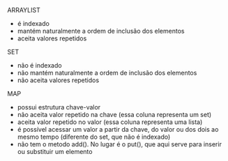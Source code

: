 ARRAYLIST
- é indexado
- mantém naturalmente a ordem de inclusão dos elementos
- aceita valores repetidos

SET
- não é indexado
- não mantém naturalmente a ordem de inclusão dos elementos
- não aceita valores repetidos

MAP
- possui estrutura chave-valor
- não aceita valor repetido na chave (essa coluna representa um set)
- aceita valor repetido no valor (essa coluna representa uma lista)
- é possível acessar um valor a partir da chave, do valor ou dos dois ao mesmo tempo (diferente do set, que não é indexado)
- não tem o metodo add(). No lugar é o put(), que aqui serve para inserir ou substituir um elemento